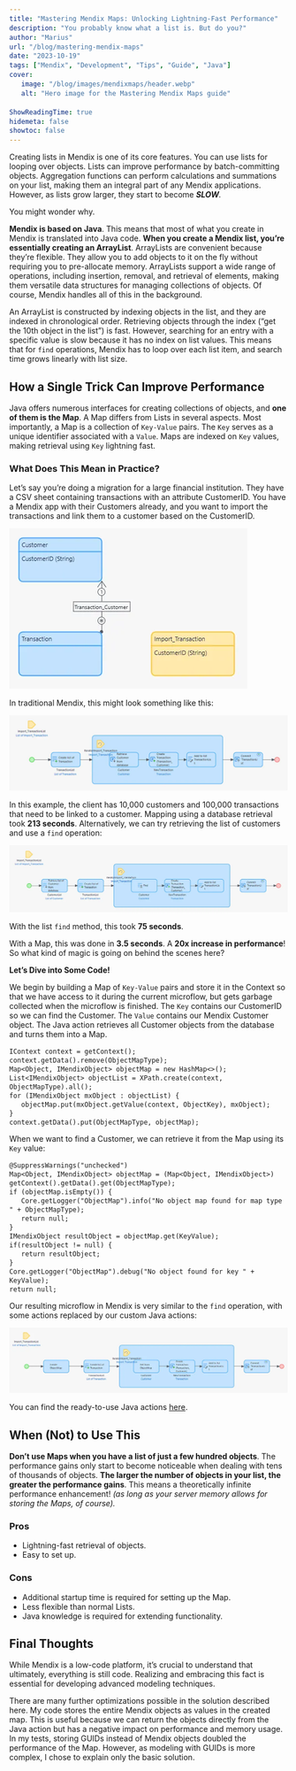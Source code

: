 ```yaml
---
title: "Mastering Mendix Maps: Unlocking Lightning-Fast Performance"
description: "You probably know what a list is. But do you?"
author: "Marius"
url: "/blog/mastering-mendix-maps"
date: "2023-10-19"
tags: ["Mendix", "Development", "Tips", "Guide", "Java"]
cover:
   image: "/blog/images/mendixmaps/header.webp"
   alt: "Hero image for the Mastering Mendix Maps guide"

ShowReadingTime: true
hidemeta: false
showtoc: false
---
```


Creating lists in Mendix is one of its core features. You can use lists for looping over objects. Lists can improve performance by batch-committing objects. Aggregation functions can perform calculations and summations on your list, making them an integral part of any Mendix applications. However, as lists grow larger, they start to become **_SLOW_**_._

You might wonder why.

**Mendix is based on Java**. This means that most of what you create in Mendix is translated into Java code. **When you create a Mendix list, you’re essentially creating an ArrayList**. ArrayLists are convenient because they’re flexible. They allow you to add objects to it on the fly without requiring you to pre-allocate memory. ArrayLists support a wide range of operations, including insertion, removal, and retrieval of elements, making them versatile data structures for managing collections of objects. Of course, Mendix handles all of this in the background.

An ArrayList is constructed by indexing objects in the list, and they are indexed in chronological order. Retrieving objects through the index (“get the 10th object in the list”) is fast. However, searching for an entry with a specific value is slow because it has no index on list values. This means that for `find` operations, Mendix has to loop over each list item, and search time grows linearly with list size.

How a Single Trick Can Improve Performance
------------------------------------------

Java offers numerous interfaces for creating collections of objects, and **one of them is the Map**. A Map differs from Lists in several aspects. Most importantly, a Map is a collection of `Key-Value` pairs. The `Key` serves as a unique identifier associated with a `Value`. Maps are indexed on `Key` values, making retrieval using `Key` lightning fast.

### What Does This Mean in Practice?

Let’s say you’re doing a migration for a large financial institution. They have a CSV sheet containing transactions with an attribute CustomerID. You have a Mendix app with their Customers already, and you want to import the transactions and link them to a customer based on the CustomerID.

![Example domain model setup](/blog/images/mendixmaps/1.webp)

In traditional Mendix, this might look something like this:

![Mapping Transactions to Customers using database retrieval](/blog/images/mendixmaps/2.webp)

In this example, the client has 10,000 customers and 100,000 transactions that need to be linked to a customer. Mapping using a database retrieval took **213 seconds**. Alternatively, we can try retrieving the list of customers and use a `find` operation:

![Mapping Transactions to Customers using a find operation](/blog/images/mendixmaps/3.webp)

With the list `find` method, this took **75 seconds**.

With a Map, this was done in **3.5 seconds**. A **20x increase in performance**! So what kind of magic is going on behind the scenes here?

**Let’s Dive into Some Code!**

We begin by building a Map of `Key-Value` pairs and store it in the Context so that we have access to it during the current microflow, but gets garbage collected when the microflow is finished. The `Key` contains our CustomerID so we can find the Customer. The `Value` contains our Mendix Customer object. The Java action retrieves all Customer objects from the database and turns them into a Map.

```
IContext context = getContext();
context.getData().remove(ObjectMapType);
Map<Object, IMendixObject> objectMap = new HashMap<>();
List<IMendixObject> objectList = XPath.create(context, ObjectMapType).all();
for (IMendixObject mxObject : objectList) {
   objectMap.put(mxObject.getValue(context, ObjectKey), mxObject);
}
context.getData().put(ObjectMapType, objectMap);
```

When we want to find a Customer, we can retrieve it from the Map using its `Key` value:

```
@SuppressWarnings("unchecked")
Map<Object, IMendixObject> objectMap = (Map<Object, IMendixObject>) getContext().getData().get(ObjectMapType);
if (objectMap.isEmpty()) {
   Core.getLogger("ObjectMap").info("No object map found for map type " + ObjectMapType);
   return null;   
}
IMendixObject resultObject = objectMap.get(KeyValue);
if(resultObject != null) {
   return resultObject;
}
Core.getLogger("ObjectMap").debug("No object found for key " + KeyValue);
return null;
```

Our resulting microflow in Mendix is very similar to the `find` operation, with some actions replaced by our custom Java actions:

![Object mapping using custom Java actions](/blog/images/mendixmaps/4.webp)

You can find the ready-to-use Java actions [here](https://github.com/Maismaus/Maismaus.github.io/tree/main/content/blog/public).

When (Not) to Use This
----------------------

**Don’t use Maps when you have a list of just a few hundred objects**. The performance gains only start to become noticeable when dealing with tens of thousands of objects. **The larger the number of objects in your list, the greater the performance gains**. This means a theoretically infinite performance enhancement! _(as long as your server memory allows for storing the Maps, of course)._

### Pros

*   Lightning-fast retrieval of objects.
*   Easy to set up.

### Cons

*   Additional startup time is required for setting up the Map.
*   Less flexible than normal Lists.
*   Java knowledge is required for extending functionality.

Final Thoughts
--------------

While Mendix is a low-code platform, it’s crucial to understand that ultimately, everything is still code. Realizing and embracing this fact is essential for developing advanced modeling techniques.

There are many further optimizations possible in the solution described here. My code stores the entire Mendix objects as values in the created map. This is useful because we can return the objects directly from the Java action but has a negative impact on performance and memory usage. In my tests, storing GUIDs instead of Mendix objects doubled the performance of the Map. However, as modeling with GUIDs is more complex, I chose to explain only the basic solution.